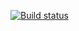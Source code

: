 [![Build status](https://ci.appveyor.com/api/projects/status/nakhf3kkfhjtmeh7/branch/main?svg=true)](https://ci.appveyor.com/project/ShalyginVladimir/jsondz2/branch/main)